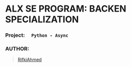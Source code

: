 # ALX SE PROGRAM: BACKEN SPECIALIZATION

### Project: `   Python - Async   `

### AUTHOR:
> [RifkiAhmed](https://github.com/RifkiAhmed)